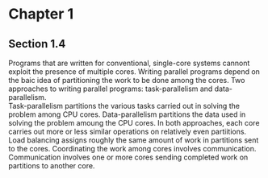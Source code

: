 # Chapter 1
## Section 1.4

Programs that are written for conventional, single-core systems cannont exploit the presence of multiple cores.  Writing parallel programs depend on the baic idea of partitioning the work to be done among the cores.  Two approaches to writing parallel programs: task-parallelism and data-parallelism.
<br />
Task-parallelism partitions the various tasks carried out in solving the problem among CPU cores.  Data-parallelism partitions the data used in solving the problem amoung the CPU cores.  In both approaches, each core carries out more or less similar operations on relatively even partiitions.
<br />
Load balancing assigns roughly the same amount of work in partitions sent to the cores.  Coordinating the work among cores involves communication.  Communication involves one or more cores sending completed work on partitions to another core.

